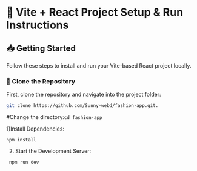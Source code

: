 # 🚀 Vite + React Project Setup & Run Instructions

## 📥 Getting Started

Follow these steps to install and run your Vite-based React project locally.

### 📂 Clone the Repository
First, clone the repository and navigate into the project folder:
```sh
git clone https://github.com/Sunny-webd/fashion-app.git.
```
#Change the directory:```cd fashion-app```


1)Install Dependencies:
   ```
   npm install
```

    


2) Start the Development Server:
 ```
  npm run dev
  ```
